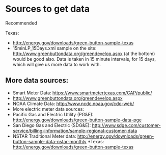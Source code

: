 Sources to get data
===================

Recommended

Texas:
* http://energy.gov/downloads/green-button-sample-texas
* 15minLP_15Days.xml sample on the site: http://www.greenbuttondata.org/greendevelop.aspx 
(at the bottom) would be good also. 
Data is taken in 15 minute intervals, for 15 days, which will give us more data to work with.

## More data sources:
* Smart Meter Data: https://www.smartmetertexas.com/CAP/public/
* http://www.greenbuttondata.org/greendevelop.aspx
* NOAA Climate Data: http://www.ncdc.noaa.gov/cdo-web/
* More electric meter data sources:
* Pacific Gas and Electric Utility (PG&E): http://energy.gov/downloads/green-button-sample-data-pge
* San Diego Gas and Electric (SDG&E): http://www.sdge.com/customer-service/billing-information/sample-regional-customer-data
* NSTAR Traditional Meter data: http://energy.gov/downloads/green-button-sample-data-nstar-monthly
*Texas: http://energy.gov/downloads/green-button-sample-texas
